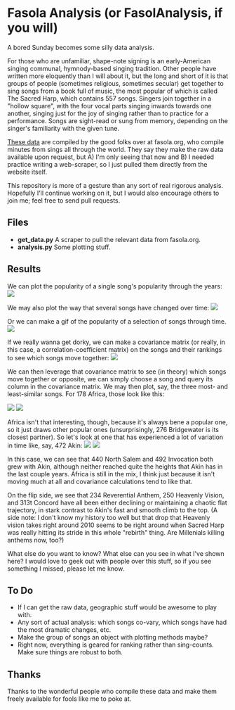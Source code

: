 # Fasola Analysis (or FasolAnalysis, if you will)

A bored Sunday becomes some silly data analysis.

For those who are unfamiliar, shape-note signing is an early-American singing communal, hymnody-based singing tradition. Other people have written more eloquently than I will about it, but the long and short of it is that groups of people (sometimes religious, sometimes secular) get together to sing songs from a book full of music, the most popular of which is called The Sacred Harp, which contains 557 songs. Singers join together in a "hollow square", with the four vocal parts singing inwards towards one another, singing just for the joy of singing rather than to practice for a performance. Songs are sight-read or sung from memory, depending on the singer's familiarity with the given tune.

[These data](https://fasola.org/minutes/stats/?c=2018&s=b "Fasola: Historical Song Use") are compiled by the good folks over at fasola.org, who compile minutes from sings all through the world. They say they make the raw data available upon request, but A) I'm only seeing that now and B) I needed practice writing a web-scraper, so I just pulled them directly from the website itself.

This repository is more of a gesture than any sort of real rigorous analysis. Hopefully I'll continue working on it, but I would also encourage others to join me; feel free to send pull requests.



## Files
* **get_data.py** A scraper to pull the relevant data from fasola.org.
* **analysis.py** Some plotting stuff.


## Results
We can plot the popularity of a single song's popularity through the years:
![](figures/song-popularity_344.png)

We may also plot the way that several songs have changed over time:
![](figures/song-popularity_178-24t-344-245.png)

Or we can make a gif of the popularity of a selection of songs through time.
![](figures/songs-evo_178-24t-344-245.gif)


If we really wanna get dorky, we can make a covariance matrix (or really, in this case, a correlation-coefficient matrix) on the songs and their rankings to see which songs move together:
![](figures/corrcoef_matrix.png)

We can then leverage that covariance matrix to see (in theory) which songs move together or opposite, we can simply choose a song and query its column in the covariance matrix. We may then plot, say, the three most- and least-similar songs. For 178 Africa, those look like this:

![](figures/africas_most_similar.png) ![](figures/africas_least_similar.png)

Africa isn't that interesting, though, because it's always bene a popular one, so it just draws other popular ones (unsurprisingly, 276 Bridgewater is its closest partner). So let's look at one that has experienced a lot of variation in time like, say, 472 Akin:
![](figures/akin_most_similar.png) ![](figures/akin_least_similar.png)

In this case, we can see that 440 North Salem and 492 Invocation both grew with Akin, although neither reached quite the heights that Akin has in the last couple years. Africa is still in the mix, I think just because it isn't moving much at all and covariance calculations tend to like that.

On the flip side, we see that 234 Reverential Anthem, 250 Heavenly Vision, and 313t Concord have all been either declining or maintaining a chaotic flat trajectory, in stark contrast to Akin's fast and smooth climb to the top. (A side note: I don't know my history too well but that drop that Heavenly vision takes right around 2010 seems to be right around when Sacred Harp was really hitting its stride in this whole "rebirth" thing. Are Millenials killing anthems now, too?)


What else do you want to know? What else can you see in what I've shown here? I would love to geek out with people over this stuff, so if you see something I missed, please let me know.



## To Do
* If I can get the raw data, geographic stuff would be awesome to play with.
* Any sort of actual analysis: which songs co-vary, which songs have had the most dramatic changes, etc.
* Make the group of songs an object with plotting methods maybe?
* Right now, everything is geared for ranking rather than sing-counts. Make sure things are robust to both.


## Thanks
Thanks to the wonderful people who compile these data and make them freely available for fools like me to poke at.
